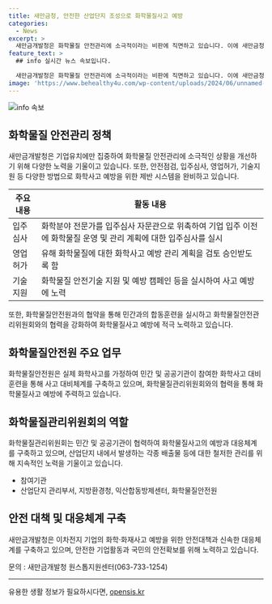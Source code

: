 ```yaml
---
title: 새만금청, 안전한 산업단지 조성으로 화학물질사고 예방
categories:
  - News
excerpt: >
  새만금개발청은 화학물질 안전관리에 소극적이라는 비판에 직면하고 있습니다. 이에 새만금청은 화학물질안전원과의 업무협약을 통해 화학물질 안전기술 지원 및 예방 캠페인 등을 통해 화학사고 예방에 노력하고 있습니다. 또한 이차전지 업종의 산업단지 입주에 따른 화학·화재사고 예방을 위한 안전대책과 대응체계를 구축하여 국민의 안전을 확보하겠다는 다짐을 하였습니다.
feature_text: >
  ## info 실시간 뉴스 속보입니다.

  새만금개발청은 화학물질 안전관리에 소극적이라는 비판에 직면하고 있습니다. 이에 새만금청은 화학물질안전원과의 업무협약을 통해 화학물질 안전기술 지원 및 예방 캠페인 등을 통해 화학사고 예방에 노력하고 있습니다. 또한 이차전지 업종의 산업단지 입주에 따른 화학·화재사고 예방을 위한 안전대책과 대응체계를 구축하여 국민의 안전을 확보하겠다는 다짐을 하였습니다.
image: 'https://www.behealthy4u.com/wp-content/uploads/2024/06/unnamed-file.png'
---
```


<p><img src="https://www.behealthy4u.com/wp-content/uploads/2024/06/unnamed-file.png" alt="info 속보" /></p>

<h2 data-ke-size="size26">화학물질 안전관리 정책</h2>

<p data-ke-size="size16">새만금개발청은 기업유치에만 집중하여 화학물질 안전관리에 소극적인 상황을 개선하기 위해 다양한 노력을 기울이고 있습니다. 또한, 안전점검, 입주심사, 영업허가, 기술지원 등 다양한 방법으로 화학사고 예방을 위한 제반 시스템을 완비하고 있습니다.</p>

<table>
    <thead>
        <tr>
            <th>주요 내용</th>
            <th>활동 내용</th>
        </tr>
    </thead>
    <tbody>
        <tr>
            <td>입주심사</td>
            <td>화학분야 전문가를 입주심사 자문관으로 위촉하여 기업 입주 이전에 화학물질 운영 및 관리 계획에 대한 입주심사를 실시</td>
        </tr>
        <tr>
            <td>영업허가</td>
            <td>유해 화학물질에 대한 화학사고 예방 관리 계획을 검토 승인받도록 함</td>
        </tr>
        <tr>
            <td>기술지원</td>
            <td>화학물질 안전기술 지원 및 예방 캠페인 등을 실시하여 사고 예방에 노력</td>
        </tr>
    </tbody>
</table>

<p data-ke-size="size16">또한, 화학물질안전원과의 협약을 통해 민간과의 합동훈련을 실시하고 화학물질안전관리위원회와의 협력을 강화하여 화학물질사고 예방에 적극 노력하고 있습니다.</p>

<h2 data-ke-size="size26">화학물질안전원 주요 업무</h2>

<p data-ke-size="size16">화학물질안전원은 실제 화학사고를 가정하여 민간 및 공공기관이 참여한 화학사고 대비 훈련을 통해 사고 대비체계를 구축하고 있으며, 화학물질관리위원회와의 협력을 통해 화학물질사고 예방에 주력하고 있습니다.</p>

<h2 data-ke-size="size26">화학물질관리위원회의 역할</h2>

<p data-ke-size="size16">화학물질관리위원회는 민간 및 공공기관이 협력하여 화학물질사고의 예방과 대응체계를 구축하고 있으며, 산업단지 내에서 발생하는 각종 배출물 등에 대한 철저한 관리를 위해 지속적인 노력을 기울이고 있습니다.</p>

<ul>
    <li>참여기관</li>
    <li>산업단지 관리부서, 지방환경청, 익산합동방제센터, 화학물질안전원</li>
</ul>

<h2 data-ke-size="size26">안전 대책 및 대응체계 구축</h2>

<p data-ke-size="size16">새만금개발청은 이차전지 기업의 화학·화재사고 예방을 위한 안전대책과 신속한 대응체계를 구축하고 있으며, 안전한 기업활동과 국민의 안전확보를 위해 노력하고 있습니다.</p>

<p data-ke-size="size16">문의 : 새만금개발청 원스톱지원센터(063-733-1254)</p>

<p><hr></p>
유용한 생활 정보가 필요하시다면, <a href="https://opensis.kr" rel="dofollow">opensis.kr</a>


